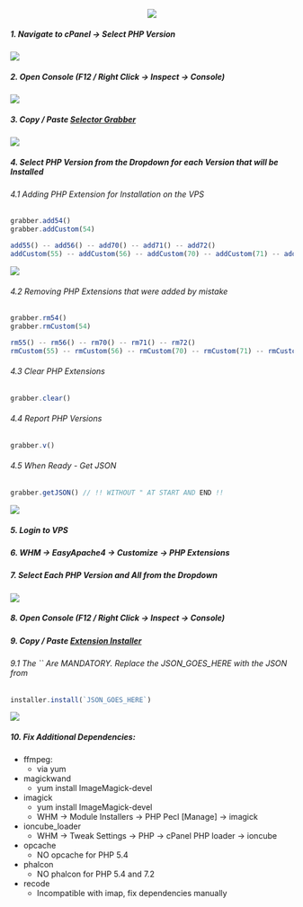 <p align="center"><img src="https://cloudypro.com/wp-content/uploads/2015/05/cpanel-logo-300x108.png"></img></p>


##### 1. Navigate to cPanel -> Select PHP Version
<img src="https://camo.githubusercontent.com/9509b9726f804458c90e52ffa926fd2c975b6d18/68747470733a2f2f692e696d6775722e636f6d2f614142426f364f2e706e67">

##### 2. Open Console (F12 / Right Click -> Inspect -> Console)
<img src="https://camo.githubusercontent.com/77c5e236320008647680d0d1bec7a8a65fe5d080/68747470733a2f2f692e696d6775722e636f6d2f4a77317a6171432e706e67">

##### 3. Copy / Paste <a href="https://raw.githubusercontent.com/i-den/utilities/master/JavaScript/selectorGrabber.js">Selector Grabber</a>
<img src="https://camo.githubusercontent.com/5a4d24f05495a8c0eb0de6c0afcf9936f5d0b34b/68747470733a2f2f692e696d6775722e636f6d2f706535696544332e706e67">

##### 4. Select PHP Version from the Dropdown for each Version that will be Installed

###### 4.1 Adding PHP Extension for Installation on the VPS
```javascript
grabber.add54()
grabber.addCustom(54)

add55() -- add56() -- add70() -- add71() -- add72()
addCustom(55) -- addCustom(56) -- addCustom(70) -- addCustom(71) -- addCustom(72)
```
<img src="https://camo.githubusercontent.com/096c2ae96088c96d0fd29a00cdc4bd64deffc66e/68747470733a2f2f692e696d6775722e636f6d2f453668386948622e706e67">

###### 4.2 Removing PHP Extensions that were added by mistake
```javascript
grabber.rm54()
grabber.rmCustom(54)

rm55() -- rm56() -- rm70() -- rm71() -- rm72()
rmCustom(55) -- rmCustom(56) -- rmCustom(70) -- rmCustom(71) -- rmCustom(72)
```

###### 4.3 Clear PHP Extensions
```javascript
grabber.clear()
```

###### 4.4 Report PHP Versions
```javascript
grabber.v()
```

###### 4.5 When Ready - Get JSON
```javascript
grabber.getJSON() // !! WITHOUT " AT START AND END !!
```
<img src="https://camo.githubusercontent.com/8d6e2e6fb83a4091bbd1b835b1a6af5bb33ef880/68747470733a2f2f692e696d6775722e636f6d2f79574b7a3962752e706e67"></img>


##### 5. Login to VPS

##### 6. WHM -> EasyApache4 -> Customize -> PHP Extensions

##### 7. Select Each PHP Version and All from the Dropdown
<img src="https://camo.githubusercontent.com/07cf9fbf31efbb537f109df7f6e5b4f652f87966/68747470733a2f2f692e696d6775722e636f6d2f4378376f5246792e706e67">

##### 8. Open Console (F12 / Right Click -> Inspect -> Console)

##### 9. Copy / Paste <a href="https://raw.githubusercontent.com/i-den/utilities/master/JavaScript/extInstaller.js">Extension Installer</a>

###### 9.1 The `` Are MANDATORY. Replace the JSON_GOES_HERE with the JSON from 
```javascript
installer.install(`JSON_GOES_HERE`)
```

<img src="https://camo.githubusercontent.com/b49f8d176ed61dec0ade2ef681c71a10710dbd05/68747470733a2f2f692e696d6775722e636f6d2f633769506a4d762e706e67">

##### 10. Fix Additional Dependencies:

* ffmpeg:
  * via yum
* magickwand
  * yum install ImageMagick-devel
* imagick
  * yum install ImageMagick-devel
  * WHM -> Module Installers -> PHP Pecl [Manage] -> imagick
* ioncube_loader
  * WHM -> Tweak Settings -> PHP -> cPanel PHP loader -> ioncube
* opcache
  * NO opcache for PHP 5.4
* phalcon
  * NO phalcon for PHP 5.4 and 7.2
* recode
  * Incompatible with imap, fix dependencies manually
